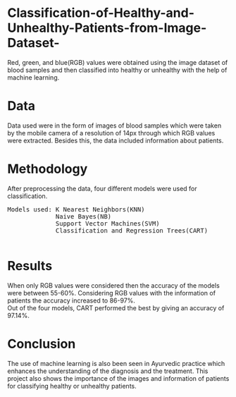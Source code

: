 # Classification-of-Healthy-and-Unhealthy-Patients-from-Image-Dataset-
Red, green, and blue(RGB) values were obtained using the image dataset of blood samples and then classified into healthy or unhealthy with the help of machine learning.
# Data
Data used were in the form of images of blood samples which were taken by the mobile camera of a resolution of 14px through which RGB values were extracted. Besides this, the data included information about patients.
# Methodology
After preprocessing the data, four different models were used for classification.  
<pre>
Models used: K Nearest Neighbors(KNN)  
             Naive Bayes(NB)  
             Support Vector Machines(SVM)  
             Classification and Regression Trees(CART)  
             </pre>
# Results
When only RGB values were considered then the accuracy of the models were between 55-60%. Considering RGB values with the information of patients the accuracy increased to 86-97%.  
Out of the four models, CART performed the best by giving an accuracy of 97.14%.
# Conclusion
The use of machine learning is also been seen in Ayurvedic practice which enhances the understanding of the diagnosis and the treatment. This project also shows the importance of the images and information of patients for classifying healthy or unhealthy patients.
